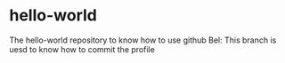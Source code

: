 # hello-world
The hello-world repository to know how to use github
Bel:
This branch is uesd to know how to commit the profile
